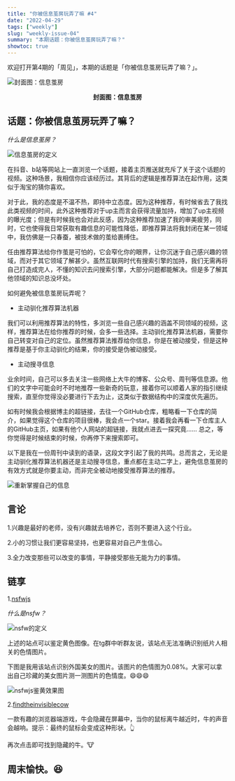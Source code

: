 ```yaml
---
title: "你被信息茧房玩弄了嘛 #4"
date: "2022-04-29"
tags: ["weekly"]
slug: "weekly-issue-04"
summary: "本期话题：你被信息茧房玩弄了嘛？"
showtoc: true
---
```


欢迎打开第4期的「周见」，本期的话题是「你被信息茧房玩弄了嘛？」。

![封面图：信息茧房](https://imgs.zhubai.love/cc2b5f9493654e0aa6053df271ee11f2.jpg)

<center><b>封面图：信息茧房</b></center>

## 话题：你被信息茧房玩弄了嘛？

*什么是信息茧房？*

![信息茧房的定义](https://imgs.zhubai.love/6b0b9493c87d44a8bce2abb1afa1d83f.png)

在抖音、b站等网站上一直浏览一个话题，接着主页推送就充斥了关于这个话题的视频。这种场景，我相信你应该经历过。其背后的逻辑是推荐算法在起作用，这类似于淘宝的猜你喜欢。

对于此，我的态度是不温不热，即持中立态度。因为这种推荐，有时候省去了我找此类视频的时间，此外这种推荐对于up主而言会获得流量加持，增加了up主视频的曝光度；但是有时候我也会对此反感，因为这种推荐加速了我的审美疲劳，同时，它也使得我日常获取有趣信息的可能性降低，即推荐算法将我封闭在某一领域中，我仿佛是一只春蚕，被技术做的茧给裹缚住。

任由推荐算法给你作茧是可怕的，它会窄化你的眼界，让你沉迷于自己感兴趣的领域，而对于其它领域了解甚少。虽然互联网时代有搜索引擎的加持，我们无需再将自己打造成完人，不懂的知识去问搜索引擎，大部分问题都能解决。但是多了解其他领域的知识总没坏处。

如何避免被信息茧房玩弄呢？

- 主动驯化推荐算法机器

我们可以利用推荐算法的特性，多浏览一些自己感兴趣的涵盖不同领域的视频，这样，推荐算法在给你推荐的时候，会多一些选择。主动驯化推荐算法机器，需要你自己转变对自己的定位。虽然推荐算法推荐给你信息，你是在被动接受，但是这种推荐是基于你主动驯化的结果，你的接受是伪被动接受。

- 主动搜寻信息

业余时间，自己可以多去关注一些网络上大牛的博客、公众号、周刊等信息源。他们的文字中可能会时不时地推荐一些新奇的玩意，接着你可以顺着人家的指引继续搜索，直至你觉得没必要进行下去为止，这类似于数据结构中的深度优先遍历。

如有时候我会根据博主的超链接，去往一个GitHub仓库，粗略看一下仓库的简介，如果觉得这个仓库的项目很棒，我会点一个star。接着我会再看一下仓库主人的GitHub主页，如果有他个人网站的超链接，我就点进去一探究竟...... 总之，等你觉得是时候结束的时候，你再停下来搜索即可。

以下是我在一份周刊中读到的语录，这段文字引起了我的共鸣。总而言之，无论是主动驯化推荐算法机器还是主动搜寻信息，重点都在主动二字上，避免信息茧房的有效方式就是你要主动，而非完全被动地接受推荐算法的推荐。

![重新掌握自己的信息](https://imgs.zhubai.love/f6160c5eca214b90ba0f4faed5a12d82.png)

## 言论

1.兴趣是最好的老师，没有兴趣就去培养它，否则不要进入这个行业。

2.小的习惯让我们更容易坚持，也更容易对自己产生信心。

3.全力改变那些可以改变的事情，平静接受那些无能为力的事情。

## 链享

1.[nsfwjs](https://nsfwjs.com/)

*什么是nsfw？*

![nsfw的定义](https://imgs.zhubai.love/1c709c04c5354adba05730727ae7c99b.png)

上述的站点可以鉴定黄色图像。在tg群中听群友说，该站点无法准确识别纸片人相关的色情图片。

下图是我用该站点识别外国美女的图片。该图片的色情图为0.08%。大家可以拿出自己珍藏的美女图片测一测图片的色情度。😄😄😄

![nsfwjs鉴黄效果图](https://imgs.zhubai.love/cabf3f812f454938a80553f1b56a481c.png)

2.[findtheinvisiblecow](https://findtheinvisiblecow.com/)

一款有趣的浏览器端游戏，牛会隐藏在屏幕中，当你的鼠标离牛越近时，牛的声音会越响。提示：最终的鼠标会变成这种形状。👆

再次点击即可找到隐藏的牛。🐮

## 周末愉快。😆